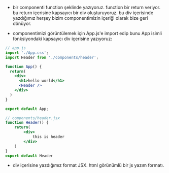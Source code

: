 - bir componenti function şeklinde yazıyoruz. function bir return veriyor. bu return içerisine kapsayıcı bir div oluşturuyoruz. bu div içerisinde yazdığımız herşey bizim componentimizin içeriği olarak bize geri dönüyor.

- componentimizi görüntülemek için App.js'e import edip bunu App isimli fonksiyondaki kapsayıcı div içerisine yazıyoruz:

```jsx
// app.js
import './App.css';
import Header from './components/header';

function App() {
  return(
    <div>
      <h1>hello world</h1>
      <Header />
    </div>
  )
}

export default App;

// components/header.jsx
function Header() {
    return(
        <div>
            this is header
        </div>
    )
}
export default Header
```

- div içerisine yazdığımız format JSX. html görünümlü bir js yazım formatı.








